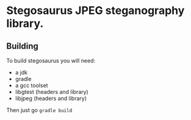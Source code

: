 Stegosaurus JPEG steganography library.
=======================================


Building
--------

To build stegosaurus you will need:
  - a jdk
  - gradle
  - a gcc toolset
  - libgtest (headers and library)
  - libjpeg  (headers and library)

Then just go `gradle build`
